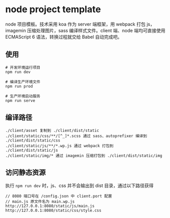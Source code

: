 # node project template

node 项目模板。技术采用 koa 作为 server 端框架，用 webpack 打包 js，imagemin 压缩处理图片，sass 编译样式文件。client 端、node 端均可直接使用 ECMAScript 6 语法，转换过程就交给 Babel 自动完成吧。

## 使用
```
# 开发环境运行项目
npm run dev

# 编译生产环境文件
npm run prod

# 生产环境启动服务
npm run serve
```

## 编译路径
```
./client/asset 复制到 ./client/dist/static
./client/static/css/**/[^_]*.scss 通过 sass、autoprefixer 编译到 ./client/dist/static/css
./client/static/js/**/*.wp.js 通过 webpack 打包到 ./client/dist/static/js
./client/static/img/* 通过 imagemin 压缩打包到 ./client/dist/static/img
```

## 访问静态资源

执行 `npm run dev` 时，js、css 并不会输出到 dist 目录，通过以下路径获得
```
// 8080 端口号在 /config.json 中 client.port 配置
// main.js 原文件名为 main.wp.js
http://127.0.0.1:8080/static/js/main.js
http://127.0.0.1:8080/static/css/style.css
```
